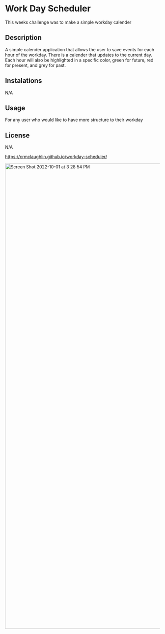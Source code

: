 #  Work Day Scheduler

This weeks challenge was to make a simple workday calender 

## Description

A simple calender application that allows the user to save events for each hour of the workday. There is a calender that updates to the current day. Each hour will also be highlighted in a specific color, green for future, red for present, and grey for past.


## Instalations

N/A

## Usage

For any user who would like to have more structure to their workday


## License

N/A

https://crmclaughlin.github.io/workday-scheduler/

<img width="1512" alt="Screen Shot 2022-10-01 at 3 28 54 PM" src="https://user-images.githubusercontent.com/111208223/193427193-0ea9df91-467c-4912-a292-55f7971dd823.png">

